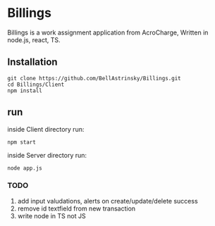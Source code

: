 # Billings

Billings is a work assignment application from AcroCharge,
Written in node.js, react, TS.

## Installation

```
git clone https://github.com/BellAstrinsky/Billings.git
cd Billings/Client
npm install
```

## run
inside Client directory run:
```
npm start 
```
inside Server directory run:
```
node app.js
```

### TODO
1. add input valudations, alerts on create/update/delete success
2. remove id textfield from new transaction
3. write node in TS not JS
